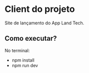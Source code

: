 # Client do projeto

Site de lançamento do App Land Tech.

## Como executar?
No terminal:
- npm install
- npm run dev